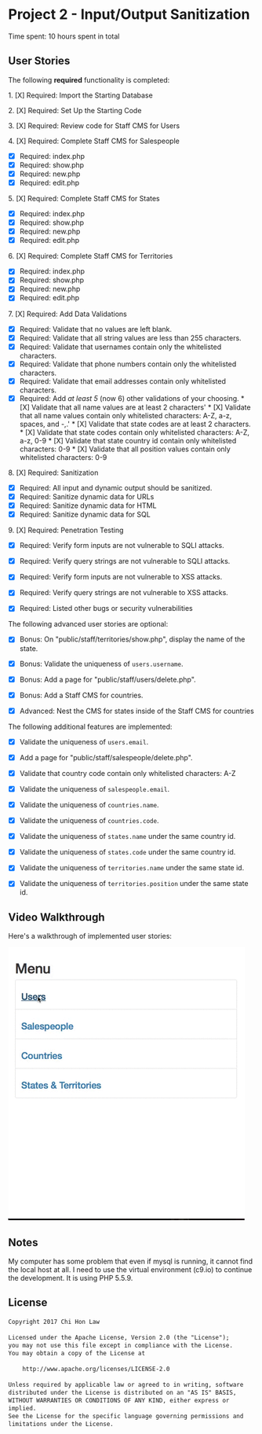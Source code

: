 # Project 2 - Input/Output Sanitization

Time spent: 10 hours spent in total

## User Stories

The following **required** functionality is completed:

1\. [X]  Required: Import the Starting Database

2\. [X]  Required: Set Up the Starting Code

3\. [X]  Required: Review code for Staff CMS for Users

4\. [X]  Required: Complete Staff CMS for Salespeople
  * [X]  Required: index.php
  * [X]  Required: show.php
  * [X]  Required: new.php
  * [X]  Required: edit.php

5\. [X]  Required: Complete Staff CMS for States
  * [X]  Required: index.php
  * [X]  Required: show.php
  * [X]  Required: new.php
  * [X]  Required: edit.php

6\. [X]  Required: Complete Staff CMS for Territories
  * [X]  Required: index.php
  * [X]  Required: show.php
  * [X]  Required: new.php
  * [X]  Required: edit.php

7\. [X]  Required: Add Data Validations
  * [X]  Required: Validate that no values are left blank.
  * [X]  Required: Validate that all string values are less than 255 characters.
  * [X]  Required: Validate that usernames contain only the whitelisted characters.
  * [X]  Required: Validate that phone numbers contain only the whitelisted characters.
  * [X]  Required: Validate that email addresses contain only whitelisted characters.
  * [X]  Required: Add *at least 5* (now 6) other validations of your choosing.
    * [X]  Validate that all name values are at least 2 characters'
    * [X]  Validate that all name values contain only whitelisted characters: A-Z, a-z, spaces, and -,.'
    * [X]  Validate that state codes are at least 2 characters.
    * [X]  Validate that state codes contain only whitelisted characters: A-Z, a-z, 0-9
    * [X]  Validate that state country id contain only whitelisted characters: 0-9
    * [X]  Validate that all position values contain only whitelisted characters: 0-9

8\. [X]  Required: Sanitization
  * [X]  Required: All input and dynamic output should be sanitized.
  * [X]  Required: Sanitize dynamic data for URLs
  * [X]  Required: Sanitize dynamic data for HTML
  * [X]  Required: Sanitize dynamic data for SQL

9\. [X]  Required: Penetration Testing
  * [X]  Required: Verify form inputs are not vulnerable to SQLI attacks.
  * [X]  Required: Verify query strings are not vulnerable to SQLI attacks.
  * [X]  Required: Verify form inputs are not vulnerable to XSS attacks.
  * [X]  Required: Verify query strings are not vulnerable to XSS attacks.
  * [X]  Required: Listed other bugs or security vulnerabilities


The following advanced user stories are optional:

- [X]  Bonus: On "public/staff/territories/show.php", display the name of the state.

- [X]  Bonus: Validate the uniqueness of `users.username`.

- [X]  Bonus: Add a page for "public/staff/users/delete.php".

- [X]  Bonus: Add a Staff CMS for countries.

- [X]  Advanced: Nest the CMS for states inside of the Staff CMS for countries

The following additional features are implemented:

- [X]  Validate the uniqueness of `users.email`.

- [X]  Add a page for "public/staff/salespeople/delete.php".

- [X]  Validate that country code contain only whitelisted characters: A-Z

- [X]  Validate the uniqueness of `salespeople.email`.

- [X]  Validate the uniqueness of `countries.name`.

- [X]  Validate the uniqueness of `countries.code`.

- [X]  Validate the uniqueness of `states.name` under the same country id.

- [X]  Validate the uniqueness of `states.code` under the same country id.

- [X]  Validate the uniqueness of `territories.name` under the same state id.

- [X]  Validate the uniqueness of `territories.position` under the same state id.

## Video Walkthrough

Here's a walkthrough of implemented user stories:

![Screenshot](walkthrough.gif)

## Notes

My computer has some problem that even if mysql is running, it cannot find the local host at all. I need to use the virtual environment (c9.io) to continue the development. It is using PHP 5.5.9.

## License

    Copyright 2017 Chi Hon Law

    Licensed under the Apache License, Version 2.0 (the "License");
    you may not use this file except in compliance with the License.
    You may obtain a copy of the License at

        http://www.apache.org/licenses/LICENSE-2.0

    Unless required by applicable law or agreed to in writing, software
    distributed under the License is distributed on an "AS IS" BASIS,
    WITHOUT WARRANTIES OR CONDITIONS OF ANY KIND, either express or implied.
    See the License for the specific language governing permissions and
    limitations under the License.